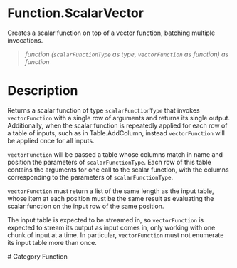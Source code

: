 # Function.ScalarVector
Creates a scalar function on top of a vector function, batching multiple invocations.
> _function (<code>scalarFunctionType</code> as type, <code>vectorFunction</code> as function) as function_

# Description 
<p>Returns a scalar function of type <code>scalarFunctionType</code> that invokes <code>vectorFunction</code> with a single row of arguments and returns its single output. Additionally, when the scalar function is repeatedly applied for each row of a table of inputs, such as in Table.AddColumn, instead <code>vectorFunction</code> will be applied once for all inputs.</p>
<p><code>vectorFunction</code> will be passed a table whose columns match in name and position the parameters of <code>scalarFunctionType</code>. Each row of this table contains the arguments for one call to the scalar function, with the columns corresponding to the parameters of <code>scalarFunctionType</code>.</p>
<p><code>vectorFunction</code> must return a list of the same length as the input table, whose item at each position must be the same result as evaluating the scalar function on the input row of the same position.</p>
<p>The input table is expected to be streamed in, so <code>vectorFunction</code> is expected to stream its output as input comes in, only working with one chunk of input at a time. In particular, <code>vectorFunction</code> must not enumerate its input table more than once.</p>
# Category 
Function
